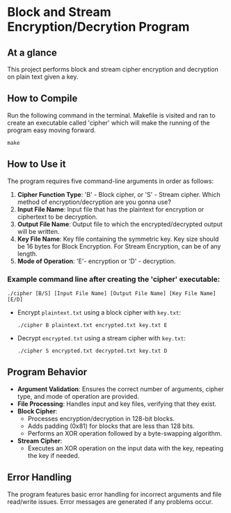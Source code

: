 # Block and Stream Encryption/Decrytion Program

## At a glance

This project performs block and stream cipher encryption and decryption on plain text given a key.

## How to Compile

Run the following command in the terminal. Makefile is visited and ran to create an executable called 'cipher' which will make the running of the program easy moving forward.

```
make
```

## How to Use it

The program requires five command-line arguments in order as follows:

1. **Cipher Function Type**: 'B' - Block cipher, or 'S' - Stream cipher. Which method of encryption/decryption are you gonna use?
2. **Input File Name**: Input file that has the plaintext for encryption or ciphertext to be decryption.
3. **Output File Name**: Output file to which the encrypted/decrypted output will be written.
4. **Key File Name**: Key file containing the symmetric key. Key size should be 16 bytes for Block Encryption. For Stream Encryption, can be of any length.
5. **Mode of Operation**: 'E'- encryption or 'D' - decryption.

### Example command line after creating the 'cipher' executable:

```
./cipher [B/S] [Input File Name] [Output File Name] [Key File Name] [E/D]
```

- Encrypt `plaintext.txt` using a block cipher with `key.txt`:
  ```
  ./cipher B plaintext.txt encrypted.txt key.txt E
  ```
- Decrypt `encrypted.txt` using a stream cipher with `key.txt`:
  ```
  ./cipher S encrypted.txt decrypted.txt key.txt D
  ```

## Program Behavior

- **Argument Validation**: Ensures the correct number of arguments, cipher type, and mode of operation are provided.
- **File Processing**: Handles input and key files, verifying that they exist.
- **Block Cipher**:
  - Processes encryption/decryption in 128-bit blocks.
  - Adds padding (0x81) for blocks that are less than 128 bits.
  - Performs an XOR operation followed by a byte-swapping algorithm.
- **Stream Cipher**:
  - Executes an XOR operation on the input data with the key, repeating the key if needed.

## Error Handling

The program features basic error handling for incorrect arguments and file read/write issues. Error messages are generated if any problems occur.

